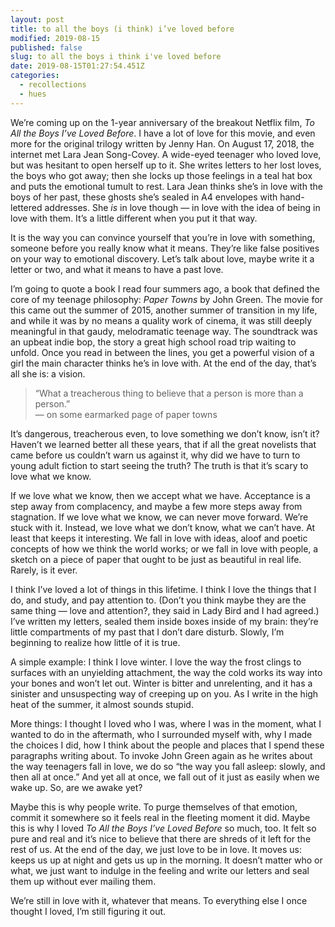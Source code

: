 ```yaml
---
layout: post
title: to all the boys (i think) i’ve loved before
modified: 2019-08-15
published: false
slug: to all the boys i think i've loved before
date: 2019-08-15T01:27:54.451Z
categories:
  - recollections
  - hues
---
```

We’re coming up on the 1-year anniversary of the breakout Netflix film, _To All the Boys I’ve Loved Before_. I have a lot of love for this movie, and even more for the original trilogy written by Jenny Han. On August 17, 2018, the internet met Lara Jean Song-Covey. A wide-eyed teenager who loved love, but was hesitant to open herself up to it. She writes letters to her lost loves, the boys who got away; then she locks up those feelings in a teal hat box and puts the emotional tumult to rest. Lara Jean thinks she’s in love with the boys of her past, these ghosts she’s sealed in A4 envelopes with hand-lettered addresses. She _is_ in love though — in love with the idea of being in love with them. It’s a little different when you put it that way.

It is the way you can convince yourself that you’re in love with something, someone before you really know what it means. They’re like false positives on your way to emotional discovery. Let’s talk about love, maybe write it a letter or two, and what it means to have a past love.

<!--more-->

I’m going to quote a book I read four summers ago, a book that defined the core of my teenage philosophy: _Paper Towns_ by John Green. The movie for this came out the summer of 2015, another summer of transition in my life, and while it was by no means a quality work of cinema, it was still deeply meaningful in that gaudy, melodramatic teenage way. The soundtrack was an upbeat indie bop, the story a great high school road trip waiting to unfold. Once you read in between the lines, you get a powerful vision of a girl the main character thinks he’s in love with. At the end of the day, that’s all she is: a vision.

> “What a treacherous thing to believe that a person is more than a person.” <br /> — on some earmarked page of paper towns

It’s dangerous, treacherous even, to love something we don’t know, isn’t it? Haven’t we learned better all these years, that if all the great novelists that came before us couldn’t warn us against it, why did we have to turn to young adult fiction to start seeing the truth? The truth is that it’s scary to love what we know.

If we love what we know, then we accept what we have. Acceptance is a step away from complacency, and maybe a few more steps away from stagnation. If we love what we know, we can never move forward. We’re stuck with it. Instead, we love what we don’t know, what we can’t have. At least that keeps it interesting. We fall in love with ideas, aloof and poetic concepts of how we think the world works; or we fall in love with people, a sketch on a piece of paper that ought to be just as beautiful in real life. Rarely, is it ever.

I think I’ve loved a lot of things in this lifetime. I think I love the things that I do, and study, and pay attention to. (Don’t you think maybe they are the same thing — love and attention?, they said in Lady Bird and I had agreed.) I’ve written my letters, sealed them inside boxes inside of my brain: they’re little compartments of my past that I don’t dare disturb. Slowly, I’m beginning to realize how little of it is true.

A simple example: I think I love winter. I love the way the frost clings to surfaces with an unyielding attachment, the way the cold works its way into your bones and won’t let out. Winter is bitter and unrelenting, and it has a sinister and unsuspecting way of creeping up on you. As I write in the high heat of the summer, it almost sounds stupid.

More things: I thought I loved who I was, where I was in the moment, what I wanted to do in the aftermath, who I surrounded myself with, why I made the choices I did, how I think about the people and places that I spend these paragraphs writing about. To invoke John Green again as he writes about the way teenagers fall in love, we do so “the way you fall asleep: slowly, and then all at once.” And yet all at once, we fall out of it just as easily when we wake up. So, are we awake yet?

Maybe this is why people write. To purge themselves of that emotion, commit it somewhere so it feels real in the fleeting moment it did. Maybe this is why I loved _To All the Boys I’ve Loved Before_ so much, too. It felt so pure and real and it’s nice to believe that there are shreds of it left for the rest of us. At the end of the day, we just love to be in love. It moves us: keeps us up at night and gets us up in the morning. It doesn’t matter who or what, we just want to indulge in the feeling and write our letters and seal them up without ever mailing them.

We’re still in love with it, whatever that means. To everything else I once thought I loved, I’m still figuring it out.